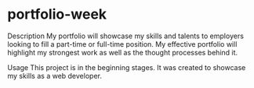 # portfolio-week
Description
My portfolio will showcase my skills and talents to employers looking to fill a part-time or full-time position. My effective portfolio will highlight my strongest work as well as the thought processes behind it.


Usage
This project is in the beginning stages.  It was created to showcase my skills as a web developer.